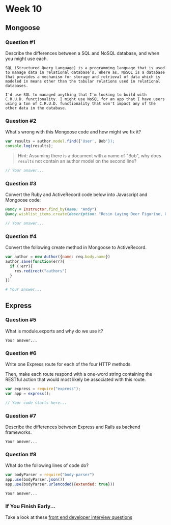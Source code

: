 # Week 10

## Mongoose

### Question #1

Describe the differences between a SQL and NoSQL database, and when you might use each.

```text
SQL (Structured Query Language) is a programming language that is used to manage data in relational database’s. Where as, NoSQL is a database that provides a mechanism for storage and retrieval of data which is modeled in means other than the tabular relations used in relational databases.

I'd use SQL to managed anything that I'm looking to build with C.R.U.D. functionality. I might use NoSQL for an app that I have users using a ton of C.R.U.D. functionality that won't impact any of the other data in the database.
```

### Question #2

What's wrong with this Mongoose code and how might we fix it?

```js
var results = author.model.find({'User', Bob'});
console.log(results);
```

> Hint: Assuming there is a document with a name of "Bob", why does `results` not contain an author model on the second line?

```js
// Your answer...
```

### Question #3

Convert the Ruby and ActiveRecord code below into Javascript and Mongoose code:

```rb
@andy = Instructor.find_by(name: "Andy")
@andy.wishlist_items.create(description: "Resin Laying Deer Figurine, Gold")
```

```js
// Your answer...
```

### Question #4

Convert the following create method in Mongoose to ActiveRecord.

```js
var author = new Author({name: req.body.name})
author.save(function(err){
  if (!err){
    res.redirect("authors")
  }
})
```

```rb
# Your answer...
```

## Express

### Question #5

What is module.exports and why do we use it?

```text
Your answer...
```

### Question #6

Write one Express route for each of the four HTTP methods.

Then, make each route respond with a one-word string containing the RESTful action that would most likely be associated with this route.

```js
var express = require("express");
var app = express();

// Your code starts here...

```

### Question #7

Describe the differences between Express and Rails as backend frameworks.

```text
Your answer...
```

### Question #8

What do the following lines of code do?

```js
var bodyParser = require("body-parser")
app.use(bodyParser.json())
app.use(bodyParser.urlencoded({extended: true}))
```

```text
Your answer...
```

### If You Finish Early...

Take a look at these [front end developer interview questions](https://github.com/h5bp/Front-end-Developer-Interview-Questions/blob/master/README.md)
